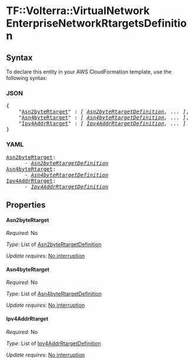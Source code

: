 # TF::Volterra::VirtualNetwork EnterpriseNetworkRtargetsDefinition

## Syntax

To declare this entity in your AWS CloudFormation template, use the following syntax:

### JSON

<pre>
{
    "<a href="#asn2bytertarget" title="Asn2byteRtarget">Asn2byteRtarget</a>" : <i>[ <a href="asn2bytertargetdefinition.md">Asn2byteRtargetDefinition</a>, ... ]</i>,
    "<a href="#asn4bytertarget" title="Asn4byteRtarget">Asn4byteRtarget</a>" : <i>[ <a href="asn4bytertargetdefinition.md">Asn4byteRtargetDefinition</a>, ... ]</i>,
    "<a href="#ipv4addrrtarget" title="Ipv4AddrRtarget">Ipv4AddrRtarget</a>" : <i>[ <a href="ipv4addrrtargetdefinition.md">Ipv4AddrRtargetDefinition</a>, ... ]</i>
}
</pre>

### YAML

<pre>
<a href="#asn2bytertarget" title="Asn2byteRtarget">Asn2byteRtarget</a>: <i>
      - <a href="asn2bytertargetdefinition.md">Asn2byteRtargetDefinition</a></i>
<a href="#asn4bytertarget" title="Asn4byteRtarget">Asn4byteRtarget</a>: <i>
      - <a href="asn4bytertargetdefinition.md">Asn4byteRtargetDefinition</a></i>
<a href="#ipv4addrrtarget" title="Ipv4AddrRtarget">Ipv4AddrRtarget</a>: <i>
      - <a href="ipv4addrrtargetdefinition.md">Ipv4AddrRtargetDefinition</a></i>
</pre>

## Properties

#### Asn2byteRtarget

_Required_: No

_Type_: List of <a href="asn2bytertargetdefinition.md">Asn2byteRtargetDefinition</a>

_Update requires_: [No interruption](https://docs.aws.amazon.com/AWSCloudFormation/latest/UserGuide/using-cfn-updating-stacks-update-behaviors.html#update-no-interrupt)

#### Asn4byteRtarget

_Required_: No

_Type_: List of <a href="asn4bytertargetdefinition.md">Asn4byteRtargetDefinition</a>

_Update requires_: [No interruption](https://docs.aws.amazon.com/AWSCloudFormation/latest/UserGuide/using-cfn-updating-stacks-update-behaviors.html#update-no-interrupt)

#### Ipv4AddrRtarget

_Required_: No

_Type_: List of <a href="ipv4addrrtargetdefinition.md">Ipv4AddrRtargetDefinition</a>

_Update requires_: [No interruption](https://docs.aws.amazon.com/AWSCloudFormation/latest/UserGuide/using-cfn-updating-stacks-update-behaviors.html#update-no-interrupt)

